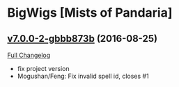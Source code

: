 # BigWigs [Mists of Pandaria]

## [v7.0.0-2-gbbb873b](https://github.com/BigWigsMods/BigWigs_MistsOfPandaria/tree/bbb873b460d849c01359b12654b48179ea865fde) (2016-08-25) [](#top)
[Full Changelog](https://github.com/BigWigsMods/BigWigs_MistsOfPandaria/compare/v7.0.0...bbb873b460d849c01359b12654b48179ea865fde)

-   fix project version  
-   Mogushan/Feng: Fix invalid spell id, closes #1  
